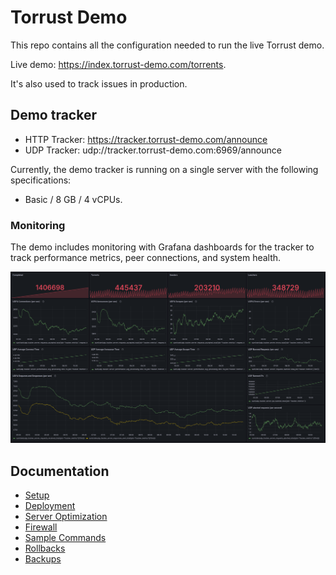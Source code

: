 # Torrust Demo

This repo contains all the configuration needed to run the live Torrust demo.

Live demo: <https://index.torrust-demo.com/torrents>.

It's also used to track issues in production.

## Demo tracker

- HTTP Tracker: <https://tracker.torrust-demo.com/announce>
- UDP Tracker: udp://tracker.torrust-demo.com:6969/announce

Currently, the demo tracker is running on a single server with the following specifications:

- Basic / 8 GB / 4 vCPUs.

### Monitoring

The demo includes monitoring with Grafana dashboards for the tracker to track performance metrics, peer connections, and system health.

![Grafana Dashboard](docs/media/torrust-tracker-grafana-dashboard.png)

## Documentation

- [Setup](docs/setup.md)
- [Deployment](docs/deployment.md)
- [Server Optimization](docs/server-optimization.md)
- [Firewall](docs/firewall.md)
- [Sample Commands](docs/sample_commands.md)
- [Rollbacks](docs/rollbacks.md)
- [Backups](docs/backups.md)
